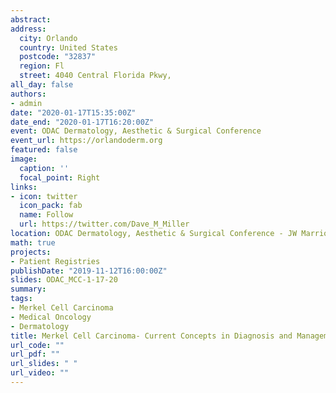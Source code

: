```yaml
---
abstract: 
address:
  city: Orlando
  country: United States
  postcode: "32837"
  region: Fl
  street: 4040 Central Florida Pkwy,
all_day: false
authors: 
- admin
date: "2020-01-17T15:35:00Z"
date_end: "2020-01-17T16:20:00Z"
event: ODAC Dermatology, Aesthetic & Surgical Conference
event_url: https://orlandoderm.org
featured: false
image:
  caption: ''
  focal_point: Right
links:
- icon: twitter
  icon_pack: fab
  name: Follow
  url: https://twitter.com/Dave_M_Miller
location: ODAC Dermatology, Aesthetic & Surgical Conference - JW Marriott
math: true
projects:
- Patient Registries
publishDate: "2019-11-12T16:00:00Z"
slides: ODAC_MCC-1-17-20
summary:
tags: 
- Merkel Cell Carcinoma
- Medical Oncology
- Dermatology
title: Merkel Cell Carcinoma- Current Concepts in Diagnosis and Management
url_code: ""
url_pdf: ""
url_slides: " "
url_video: ""
---
```

 
